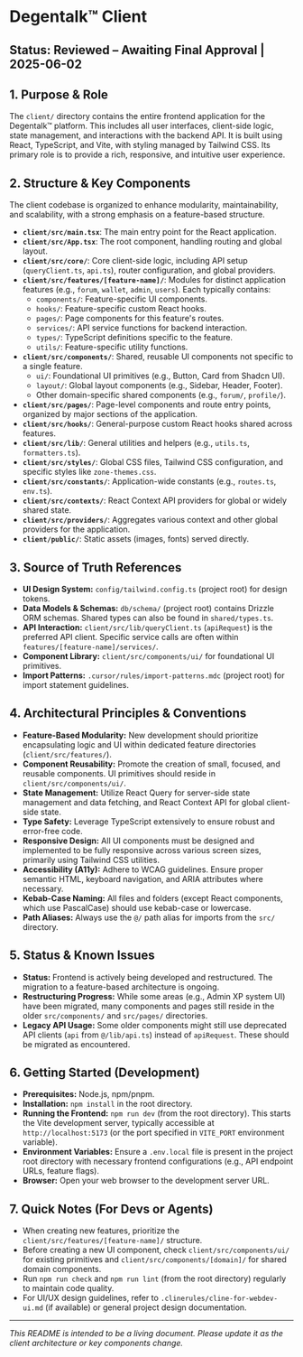 # Degentalk™ Client

## Status: Reviewed – Awaiting Final Approval | 2025-06-02

## 1. Purpose & Role

The `client/` directory contains the entire frontend application for the Degentalk™ platform. This includes all user interfaces, client-side logic, state management, and interactions with the backend API. It is built using React, TypeScript, and Vite, with styling managed by Tailwind CSS. Its primary role is to provide a rich, responsive, and intuitive user experience.

## 2. Structure & Key Components

The client codebase is organized to enhance modularity, maintainability, and scalability, with a strong emphasis on a feature-based structure.

- **`client/src/main.tsx`**: The main entry point for the React application.
- **`client/src/App.tsx`**: The root component, handling routing and global layout.
- **`client/src/core/`**: Core client-side logic, including API setup (`queryClient.ts`, `api.ts`), router configuration, and global providers.
- **`client/src/features/[feature-name]/`**: Modules for distinct application features (e.g., `forum`, `wallet`, `admin`, `users`). Each typically contains:
  - `components/`: Feature-specific UI components.
  - `hooks/`: Feature-specific custom React hooks.
  - `pages/`: Page components for this feature's routes.
  - `services/`: API service functions for backend interaction.
  - `types/`: TypeScript definitions specific to the feature.
  - `utils/`: Feature-specific utility functions.
- **`client/src/components/`**: Shared, reusable UI components not specific to a single feature.
  - `ui/`: Foundational UI primitives (e.g., Button, Card from Shadcn UI).
  - `layout/`: Global layout components (e.g., Sidebar, Header, Footer).
  - Other domain-specific shared components (e.g., `forum/`, `profile/`).
- **`client/src/pages/`**: Page-level components and route entry points, organized by major sections of the application.
- **`client/src/hooks/`**: General-purpose custom React hooks shared across features.
- **`client/src/lib/`**: General utilities and helpers (e.g., `utils.ts`, `formatters.ts`).
- **`client/src/styles/`**: Global CSS files, Tailwind CSS configuration, and specific styles like `zone-themes.css`.
- **`client/src/constants/`**: Application-wide constants (e.g., `routes.ts`, `env.ts`).
- **`client/src/contexts/`**: React Context API providers for global or widely shared state.
- **`client/src/providers/`**: Aggregates various context and other global providers for the application.
- **`client/public/`**: Static assets (images, fonts) served directly.

## 3. Source of Truth References

- **UI Design System:** `config/tailwind.config.ts` (project root) for design tokens.
- **Data Models & Schemas:** `db/schema/` (project root) contains Drizzle ORM schemas. Shared types can also be found in `shared/types.ts`.
- **API Interaction:** `client/src/lib/queryClient.ts` (`apiRequest`) is the preferred API client. Specific service calls are often within `features/[feature-name]/services/`.
- **Component Library:** `client/src/components/ui/` for foundational UI primitives.
- **Import Patterns:** `.cursor/rules/import-patterns.mdc` (project root) for import statement guidelines.

## 4. Architectural Principles & Conventions

- **Feature-Based Modularity:** New development should prioritize encapsulating logic and UI within dedicated feature directories (`client/src/features/`).
- **Component Reusability:** Promote the creation of small, focused, and reusable components. UI primitives should reside in `client/src/components/ui/`.
- **State Management:** Utilize React Query for server-side state management and data fetching, and React Context API for global client-side state.
- **Type Safety:** Leverage TypeScript extensively to ensure robust and error-free code.
- **Responsive Design:** All UI components must be designed and implemented to be fully responsive across various screen sizes, primarily using Tailwind CSS utilities.
- **Accessibility (A11y):** Adhere to WCAG guidelines. Ensure proper semantic HTML, keyboard navigation, and ARIA attributes where necessary.
- **Kebab-Case Naming:** All files and folders (except React components, which use PascalCase) should use kebab-case or lowercase.
- **Path Aliases:** Always use the `@/` path alias for imports from the `src/` directory.

## 5. Status & Known Issues

- **Status:** Frontend is actively being developed and restructured. The migration to a feature-based architecture is ongoing.
- **Restructuring Progress:** While some areas (e.g., Admin XP system UI) have been migrated, many components and pages still reside in the older `src/components/` and `src/pages/` directories.
- **Legacy API Usage:** Some older components might still use deprecated API clients (`api` from `@/lib/api.ts`) instead of `apiRequest`. These should be migrated as encountered.

## 6. Getting Started (Development)

- **Prerequisites:** Node.js, npm/pnpm.
- **Installation:** `npm install` in the root directory.
- **Running the Frontend:** `npm run dev` (from the root directory). This starts the Vite development server, typically accessible at `http://localhost:5173` (or the port specified in `VITE_PORT` environment variable).
- **Environment Variables:** Ensure a `.env.local` file is present in the project root directory with necessary frontend configurations (e.g., API endpoint URLs, feature flags).
- **Browser:** Open your web browser to the development server URL.

## 7. Quick Notes (For Devs or Agents)

- When creating new features, prioritize the `client/src/features/[feature-name]/` structure.
- Before creating a new UI component, check `client/src/components/ui/` for existing primitives and `client/src/components/[domain]/` for shared domain components.
- Run `npm run check` and `npm run lint` (from the root directory) regularly to maintain code quality.
- For UI/UX design guidelines, refer to `.clinerules/cline-for-webdev-ui.md` (if available) or general project design documentation.

---

_This README is intended to be a living document. Please update it as the client architecture or key components change._
